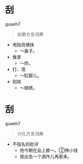 # 刮
guaeh7
> 如皋方言词典
- 用指背横抹
  -  ～鼻子。
- 推拿
  -  ～痧。
- 打、荡
  -  ～缸脚儿。
- 刮除
  - ～锅锈。

# 刮
guaeh7
> 兴化方言词典
- 不指名的批评
  - 他今朝在会上捱～。②挣小钱
  - 我出去～个酒作儿再家来。
